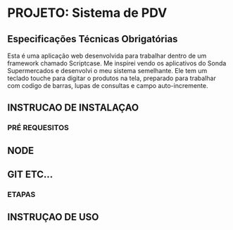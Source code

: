 # PROJETO: Sistema de PDV
 
## Especificações Técnicas Obrigatórias

Esta é uma aplicação web desenvolvida para trabalhar dentro de um framework chamado Scriptcase. Me inspirei vendo os aplicativos do Sonda Supermercados e desenvolvi o meu sistema semelhante.
Ele tem um teclado touche para digitar o produtos na tela, preparado para trabalhar com codigo de barras, lupas de consultas e campo auto-incremente.

## INSTRUCAO DE INSTALAÇAO

### PRÉ REQUESITOS

## NODE
## GIT ETC...

### ETAPAS

## INSTRUÇAO DE USO
